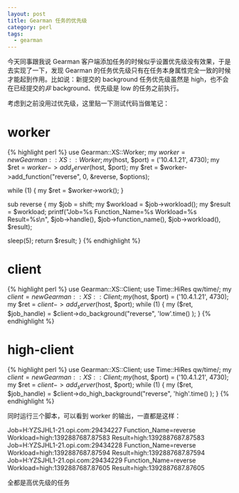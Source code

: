 ```yaml
---
layout: post
title: Gearman 任务的优先级
category: perl
tags:
  - gearman
---
```


今天同事跟我说 Gearman 客户端添加任务的时候似乎设置优先级没有效果，于是去实现了一下，发现 Gearman 的任务优先级只有在任务本身属性完全一致的时候才能起到作用。比如说：新提交的 background 任务优先级虽然是 high，也不会在已经提交的*非* background、优先级是 low 的任务之前执行。

考虑到之前没用过优先级，这里贴一下测试代码当做笔记：

worker
========

{% highlight perl %}
use Gearman::XS::Worker;
my $worker = new Gearman::XS::Worker;
my ($host, $port) = ('10.4.1.21', 4730); 
my $ret = $worker->add_server($host, $port);
my $ret = $worker->add_function("reverse", 0, \&reverse, $options);
 
while (1) {
  my $ret = $worker->work();
}
 
sub reverse {
  my $job = shift;
  my $workload = $job->workload();
  my $result   = $workload;
  printf("Job=%s Function_Name=%s Workload=%s Result=%s\n",
          $job->handle(), $job->function_name(), $job->workload(), $result);
 
  sleep(5);
  return $result;
}
{% endhighlight %}

client
========

{% highlight perl %}
use Gearman::XS::Client;
use Time::HiRes qw/time/;
my $client = new Gearman::XS::Client;
my ($host, $port) = ('10.4.1.21', 4730); 
my $ret = $client->add_server($host, $port);
while (1) {
    my ($ret, $job_handle) = $client->do_background("reverse", 'low'.time() );
} 
{% endhighlight %}

high-client
=============

{% highlight perl %}
use Gearman::XS::Client;
use Time::HiRes qw/time/;
my $client = new Gearman::XS::Client;
my ($host, $port) = ('10.4.1.21', 4730); 
my $ret = $client->add_server($host, $port);
while (1) {
    my ($ret, $job_handle) = $client->do_high_background("reverse", 'high'.time() );
} 
{% endhighlight %}


同时运行三个脚本，可以看到 worker 的输出，一直都是这样：

Job=H:YZSJHL1-21.opi.com:29434227 Function_Name=reverse Workload=high:1392887687.87583 Result=high:1392887687.87583
Job=H:YZSJHL1-21.opi.com:29434228 Function_Name=reverse Workload=high:1392887687.87594 Result=high:1392887687.87594
Job=H:YZSJHL1-21.opi.com:29434229 Function_Name=reverse Workload=high:1392887687.87605 Result=high:1392887687.87605

全都是高优先级的任务
